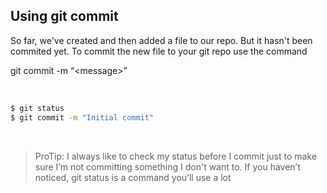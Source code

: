 ##  Using git commit

So far, we've created and then added a file to our repo. But it hasn't been commited yet. To commit the new file to your git repo use the command

git commit -m “&lt;message&gt;”

<br>

```bash
$ git status
$ git commit -m "Initial commit"
```
<br>

<p><blockquote>ProTip: I always like to check my status before I commit just to make sure I’m not committing something I don't want to. If you haven’t noticed, git status is a command you’ll use a lot</blockquote></p>
